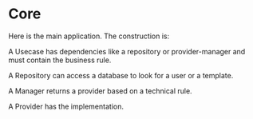 # Core

Here is the main application. The construction is:

A Usecase has dependencies like a repository or provider-manager and must contain the business rule.

A Repository can access a database to look for a user or a template.

A Manager returns a provider based on a technical rule.

A Provider has the implementation.
